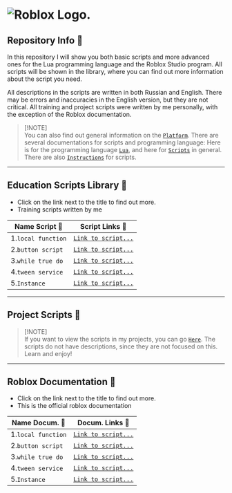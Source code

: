 #  ![Roblox Logo.](https://seeklogo.com/images/R/roblox-studio-logo-B8149275A6-seeklogo.com.png)

## Repository Info :blue_book:

In this repository I will show you both basic scripts and more advanced ones for the Lua programming language and the Roblox Studio program.
All scripts will be shown in the library, where you can find out more information about the script you need.

All descriptions in the scripts are written in both Russian and English. There may be errors and inaccuracies in the English version, but they are not critical.
All training and project scripts were written by me personally, with the exception of the Roblox documentation.

> [!NOTE]\
> You can also find out general information on the [`Platform`](https://create.roblox.com/docs/reference/engine/globals/LuaGlobals). There are several documentations for scripts and programming language: Here is for the programming language [`Lua`](https://create.roblox.com/docs/reference/engine/globals/LuaGlobals), and here for [`Scripts`](https://create.roblox.com/docs/scripting/scripts) in general. There are also [`Instructions`](https://create.roblox.com/docs/tutorials/scripting/basic-scripting/intro-to-scripting) for scripts.

---

## Education Scripts Library :blue_book:
- Click on the link next to the title to find out more.
- Training scripts written by me

| Name Script :floppy_disk:| Script Links :blue_book:|
| -------------------------| ------------------------|
| 1.`local function`       | [`Link to script...`](https://github.com/snailsopretty/Roblox.Studio/blob/main/local%20function.lua) |
| 2.`button script`        | [`Link to script...`](https://github.com/snailsopretty/Roblox.Studio/blob/main/button%20script.lua)  |
| 3.`while true do`        | [`Link to script...`](https://github.com/snailsopretty/Roblox.Studio/blob/main/while%20true%20do.lua)|
| 4.`tween service`        | [`Link to script...`](https://github.com/snailsopretty/Roblox.Studio/blob/main/tween%20service.lua)  |
| 5.`Instance`             | [`Link to script...`](https://github.com/snailsopretty/Roblox.Studio/blob/main/Instance.lua)         |

---

## Project Scripts :blue_book:
> [!NOTE]\
> If you want to view the scripts in my projects, you can go [`Here`](https://github.com/snailsopretty/Serenity/tree/main). The scripts do not have descriptions, since they are not focused on this. Learn and enjoy!

---

## Roblox Documentation :blue_book:
- Click on the link next to the title to find out more.
- This is the official roblox documentation

| Name Docum. :floppy_disk:| Docum. Links :blue_book:|
| -------------------------| ------------------------|
| 1.`local function`       | [`Link to script...`](https://create.roblox.com/docs/luau/functions)|
| 2.`button script`        | [`Link to script...`](https://create.roblox.com/docs/ui/buttons)|
| 3.`while true do`        | [`Link to script...`](https://create.roblox.com/docs/tutorials/fundamentals/coding-4/repeating-code-with-while-loops)|
| 4.`tween service`        | [`Link to script...`](https://create.roblox.com/docs/reference/engine/classes/TweenService)|
| 5.`Instance`             | [`Link to script...`](https://create.roblox.com/docs/reference/engine/classes/Instance)|






